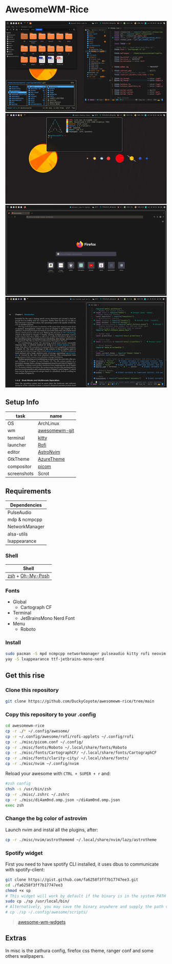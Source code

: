 # AwesomeWM-Rice

![image](screenshots/screen1.png)
![image](screenshots/screen2-neofetch.png)
![image](screenshots/screen3-firefox.png)
![image](screenshots/zathura.png)

## Setup Info

| task        | name                                       |
| ----------- | ------------------------------------------ |
| OS          | ArchLinux                                  |
| wm          | [awesomewm-git](https://awesomewm.org)     |
| terminal    | [kitty](https://sw.kovidgoyal.net/kitty)   |
| launcher    | [Rofi](https://github.com/davatorium/rofi) |
| editor      | [AstroNvim](https://astronvim.com)         |
| GtkTheme    | [AzureTheme](https://astronvim.com)        |
| compositor  | [picom](https://github.com/yshui/picom)    |
| screenshots | Scrot                                      |

## Requirements

| Dependencies   |
| -------------- |
| PulseAudio     |
| mdp & ncmpcpp  |
| NetworkManager |
| alsa-utils     |
| lxappearance   |

### Shell

| Shell                                                           |
| --------------------------------------------------------------- |
| [zsh](https://www.zsh.org) + [Oh-My-Posh](https://ohmyposh.dev) |

### Fonts

- Global
  - Cartograph CF
- Terminal
  - JetBrainsMono Nerd Font
- Menu
  - Roboto

### Install

```zsh
sudo pacman -S mpd ncmpcpp networkmanager pulseaudio kitty rofi neovim picom alsa-utils acpi scrot zsh
yay -S lxappearance ttf-jetbrains-mono-nerd
```

## Get this rise

### Clone this repository

```zsh
git clone https://github.com/DuckyCoyote/awesomewm-rice/tree/main
```

### Copy this repository to your .config

```zsh
cd awesomewm-rice
cp -r ./* ~/.config/awesome/
cp -r ~/.config/awesome/rofi/rofi-applets ~/.config/rofi
cp -r ./misc/picom.conf ~/.config/
cp -r ./misc/fonts/Roboto ~/.local/share/fonts/Roboto
cp -r ./misc/fonts/CartographCF/ ~/.local/share/fonts/CartographCF
cp -r ./misc/fonts/clarity-city/ ~/.local/share/fonts/
cp -r ./misc/nvim ~/.config/nvim
```

Reload your awesome with `CTRL + SUPER + r` and:

```zsh
#zsh config
chsh -s /usr/bin/zsh
cp -r ./misc/.zshrc ~/.zshrc
cp -r ./misc/di4am0nd.omp.json ~/di4am0nd.omp.json
exec zsh
```

### Change the bg color of astrovim

Launch nvim and instal all the plugins, after:

```zsh
cp -r ./misc/nvim/astrothememd ~/.local/share/nvim/lazy/astrotheme
```

### Spotify widget

First you need to have spotify CLI installed, it uses dbus to communicate with spotify-client:

```zsh
git clone https://gist.github.com/fa6258f3ff7b17747ee3.git
cd ./fa6258f3ff7b17747ee3
chmod +x sp
# This widget will work by default if the binary is in the system PATH
sudo cp ./sp /usr/local/bin/
# Alternatively, you may save the binary anywhere and supply the path via this widget's sp_bin argument:
# cp ./sp ~/.config/awesome/scripts/
```

> [awesome-wm-wdgets](https://pavelmakhov.com/awesome-wm-widgets/)

## Extras

In misc is the zathura config, firefox css theme, ranger conf and some others wallpapers.
